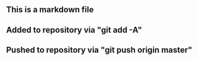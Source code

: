 ## This is a markdown file
## Added to repository via "git add -A"
## Pushed to repository via "git push origin master"